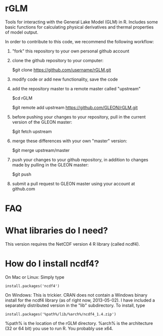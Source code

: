 rGLM
=====

Tools for interacting with the General Lake Model (GLM) in R. Includes some basic functions for calculating physical derivatives and thermal properties of model output.

In order to contribute to this code, we recommend the following workflow: 

1) "fork" this repository to your own personal github account

2) clone the github repository to your computer:

	$git clone https://github.com/username/rGLM.git

3) modify code or add new functionality, save the code

4) add the repository master to a remote master called "upstream"

	$cd rGLM

	$git remote add upstream https://github.com/GLEON/rGLM.git

5) before pushing your changes to your repository, pull in the current version of the GLEON master:

	$git fetch upstream

6) merge these differences with your own "master" version:

	$git merge upstream/master

7) push your changes to your github repository, in addition to changes made by pulling in the GLEON master:

	$git push

8) submit a pull request to GLEON master using your account at github.com

FAQ
=====

What libraries do I need?
===

This version requires the NetCDF version 4 R library (called ncdf4).

How do I install ncdf4? 
===

On Mac or Linux: Simply type 

    install.packages('ncdf4')

On Windows: This is trickier. CRAN does not contain a Windows binary install for 
the ncdf4 library (as of right now, 2013-05-02). I have included a separately distributed version
in the "lib" subdirectory. To install, type

    install.packages('%path%/lib/%arch%/ncdf4_1.4.zip')

%path% is the location of the rGLM directory.
%arch% is the architecture (32 or 64 bit) you use to run R. You probably use x64.